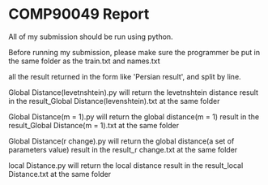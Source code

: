 # COMP90049 Report

All of my submission should be run using python.

Before running my submission, please make sure the programmer be put in the same folder as the train.txt and names.txt

all the result returned in the form like 'Persian    result', and split by line.

Global Distance(levetnshtein).py will return the levetnshtein distance result in the result_Global Distance(levenshtein).txt at the same folder

Global Distance(m = 1).py will return the global distance(m = 1) result in the result_Global Distance(m = 1).txt at the same folder

Global Distance(r change).py will return the global distance(a set of parameters value) result in the result_r change.txt at the same folder

local Distance.py will return the local distance result in the result_local Distance.txt at the same folder

